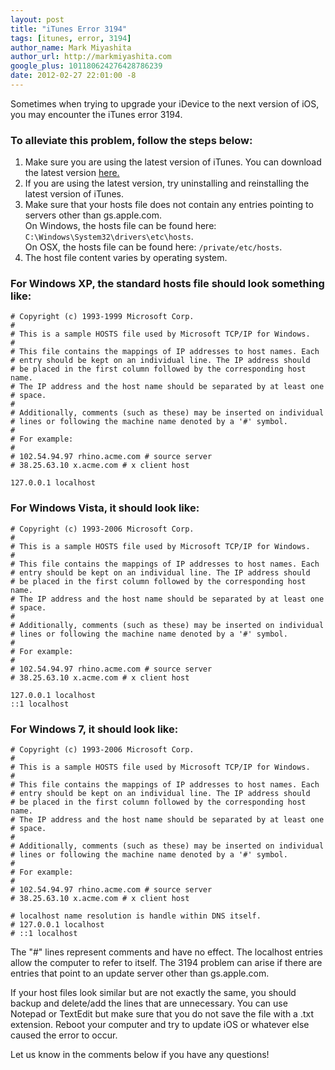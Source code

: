 ```yaml
---
layout: post
title: "iTunes Error 3194"
tags: [itunes, error, 3194]
author_name: Mark Miyashita
author_url: http://markmiyashita.com
google_plus: 101180624276428786239
date: 2012-02-27 22:01:00 -8
---
```


Sometimes when trying to upgrade your iDevice to the next version of iOS, you may encounter the iTunes error 3194. 

### To alleviate this problem, follow the steps below:

1. Make sure you are using the latest version of iTunes. You can download the latest version <a href="http://www.apple.com/itunes/download/">here.</a>
2. If you are using the latest version, try uninstalling and reinstalling the latest version of iTunes.
3. Make sure that your hosts file does not contain any entries pointing to servers other than gs.apple.com.<br>
On Windows, the hosts file can be found here: `C:\Windows\System32\drivers\etc\hosts`.<br>
On OSX, the hosts file can be found here: `/private/etc/hosts`.
4. The host file content varies by operating system.

### For Windows XP, the standard hosts file should look something like:

	# Copyright (c) 1993-1999 Microsoft Corp.
	#
	# This is a sample HOSTS file used by Microsoft TCP/IP for Windows.
	#
	# This file contains the mappings of IP addresses to host names. Each
	# entry should be kept on an individual line. The IP address should
	# be placed in the first column followed by the corresponding host name.
	# The IP address and the host name should be separated by at least one
	# space.
	#
	# Additionally, comments (such as these) may be inserted on individual
	# lines or following the machine name denoted by a '#' symbol.
	#
	# For example:
	#
	# 102.54.94.97 rhino.acme.com # source server
	# 38.25.63.10 x.acme.com # x client host

	127.0.0.1 localhost

### For Windows Vista, it should look like:

	# Copyright (c) 1993-2006 Microsoft Corp.
	#
	# This is a sample HOSTS file used by Microsoft TCP/IP for Windows.
	#
	# This file contains the mappings of IP addresses to host names. Each
	# entry should be kept on an individual line. The IP address should
	# be placed in the first column followed by the corresponding host name.
	# The IP address and the host name should be separated by at least one
	# space.
	#
	# Additionally, comments (such as these) may be inserted on individual
	# lines or following the machine name denoted by a '#' symbol.
	#
	# For example:
	#
	# 102.54.94.97 rhino.acme.com # source server
	# 38.25.63.10 x.acme.com # x client host

	127.0.0.1 localhost
	::1 localhost

### For Windows 7, it should look like:

	# Copyright (c) 1993-2006 Microsoft Corp.
	#
	# This is a sample HOSTS file used by Microsoft TCP/IP for Windows.
	#
	# This file contains the mappings of IP addresses to host names. Each
	# entry should be kept on an individual line. The IP address should
	# be placed in the first column followed by the corresponding host name.
	# The IP address and the host name should be separated by at least one
	# space.
	#
	# Additionally, comments (such as these) may be inserted on individual
	# lines or following the machine name denoted by a '#' symbol.
	#
	# For example:
	#
	# 102.54.94.97 rhino.acme.com # source server
	# 38.25.63.10 x.acme.com # x client host

	# localhost name resolution is handle within DNS itself.
	# 127.0.0.1 localhost
	# ::1 localhost

The "#" lines represent comments and have no effect. The localhost entries allow the computer to refer to itself. The 3194 problem can arise if there are entries that point to an update server other than gs.apple.com.

If your host files look similar but are not exactly the same, you should backup and delete/add the lines that are unnecessary. You can use Notepad or TextEdit but make sure that you do not save the file with a .txt extension. Reboot your computer and try to update iOS or whatever else caused the error to occur.

Let us know in the comments below if you have any questions!
